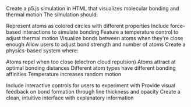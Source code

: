 Create a p5.js simulation in HTML that visualizes molecular bonding and thermal motion
The simulation should:

Represent atoms as colored circles with different properties
Include force-based interactions to simulate bonding
Feature a temperature control to adjust thermal motion
Visualize bonds between atoms when they're close enough
Allow users to adjust bond strength and number of atoms
Create a physics-based system where:

Atoms repel when too close (electron cloud repulsion)
Atoms attract at optimal bonding distances
Different atom types have different bonding affinities
Temperature increases random motion


Include interactive controls for users to experiment with
Provide visual feedback on bond formation through line thickness and opacity
Create a clean, intuitive interface with explanatory information